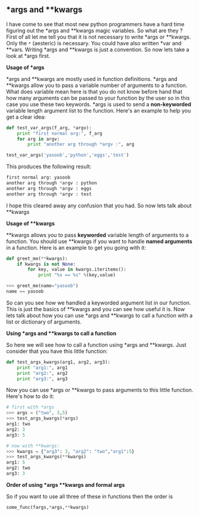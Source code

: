 ## \*args and **kwargs

I have come to see that most new python programmers have a hard time figuring out the \*args and \*\*kwargs magic variables. So what are they ? First of all let me tell you that it is not necessary to write \*args or \*\*kwargs. Only the `*` (aesteric) is necessary. You could have also written \*var and \*\*vars. Writing \*args and \*\*kwargs is just a convention. So now lets take a look at \*args first. 

**Usage of \*args** 

\*args and \*\*kwargs are mostly used in function definitions. \*args and \*\*kwargs allow you to pass a variable number of arguments to a function. What does variable mean here is that you do not know before hand that how many arguments can be passed to your function by the user so in this case you use these two keywords. \*args is used to send a **non-keyworded** variable length argument list to the function. Here's an example to help you get a clear idea:

```python
def test_var_args(f_arg, *argv):
    print "first normal arg:", f_arg
    for arg in argv:
        print "another arg through *argv :", arg

test_var_args('yasoob','python','eggs','test')
```

This produces the following result:

```python
first normal arg: yasoob
another arg through *argv : python
another arg through *argv : eggs
another arg through *argv : test
```

I hope this cleared away any confusion that you had. So now lets talk about \*\*kwargs 

**Usage of \*\*kwargs** 

\*\*kwargs allows you to pass **keyworded** variable length of arguments to a function. You should use \*\*kwargs if you want to handle **named arguments** in a function. Here is an example to get you going with it:

```python
def greet_me(**kwargs):
    if kwargs is not None:
        for key, value in kwargs.iteritems():
            print "%s == %s" %(key,value)

>>> greet_me(name="yasoob")
name == yasoob
```

So can you see how we handled a keyworded argument list in our function. This is just the basics of \*\*kwargs and you can see how useful it is. Now lets talk about how you can use \*args and \*\*kwargs to call a function with a list or dictionary of arguments. 

**Using \*args and \*\*kwargs to call a function** 

So here we will see how to call a function using \*args and \*\*kwargs. Just consider that you have this little function:

```python
def test_args_kwargs(arg1, arg2, arg3):
    print "arg1:", arg1
    print "arg2:", arg2
    print "arg3:", arg3
```

Now you can use \*args or \*\*kwargs to pass arguments to this little function. Here's how to do it:

```python
# first with *args
>>> args = ("two", 3,5)
>>> test_args_kwargs(*args)
arg1: two
arg2: 3
arg3: 5

# now with **kwargs:
>>> kwargs = {"arg3": 3, "arg2": "two","arg1":5}
>>> test_args_kwargs(**kwargs)
arg1: 5
arg2: two
arg3: 3
```

**Order of using \*args \*\*kwargs and formal args** 

So if you want to use all three of these in functions then the order is

```python
some_func(fargs,*args,**kwargs)
```